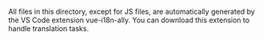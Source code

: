 All files in this directory, except for JS files, are automatically generated by the VS Code extension ​vue-i18n-ally. You can download this extension to handle translation tasks.